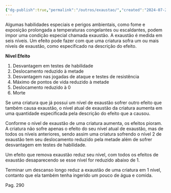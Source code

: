 ```yaml
---
{"dg-publish":true,"permalink":"/outros/exaustao/","created":"2024-07-24T12:26:02.358-03:00"}
---
```


Algumas habilidades especiais e perigos ambientais, como fome e exposição prolongada a temperaturas congelantes ou escaldantes, podem impor uma condição especial chamada exaustão. A exaustão é medida em seis níveis. Um efeito pode fazer com que uma criatura sofra um ou mais níveis de exaustão, como especificado na descrição do efeito. 

**Nível Efeito**
1. Desvantagem em testes de habilidade
2. Deslocamento reduzido à metade
3. Desvantagem nas jogadas de ataque e testes de resistência
4. Máximo de pontos de vida reduzido à metade 
5. Deslocamento reduzido à 0
6. Morte

Se uma criatura que já possui um nível de exaustão sofrer outro efeito que também causa  exaustão, o nível atual de exaustão da criatura aumenta em uma quantidade especificada
pela descrição do efeito que a causou. 

Conforme o nível de exaustão de uma criatura aumenta, os efeitos pioram. A criatura não sofre apenas o efeito do seu nível atual de exaustão, mas de todos os níveis anteriores, sendo assim
uma criatura sofrendo o nível 2 de exaustão tem seu deslocamento reduzido pela metade além de sofrer desvantagem em testes de habilidade. 

Um efeito que remova exaustão reduz seu nível, com todos os efeitos de exaustão desaparecendo se esse nível for reduzido abaixo de 1. 

Terminar um descanso longo reduz a exaustão de uma criatura em 1 nível, contanto que ela também tenha ingerido um pouco de água e comida. 

Pag. 290
